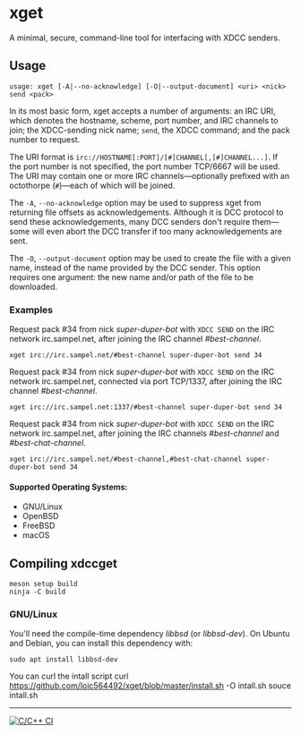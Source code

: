 # xget
A minimal, secure, command-line tool for interfacing with XDCC senders.

## Usage
```
usage: xget [-A|--no-acknowledge] [-O|--output-document] <uri> <nick> send <pack>
```

In its most basic form, xget accepts a number of arguments: an IRC URI, which denotes the hostname, scheme, port number, and IRC channels to join; the XDCC-sending nick name; `send`, the XDCC command; and the pack number to request.

The URI format is `irc://HOSTNAME[:PORT]/[#]CHANNEL[,[#]CHANNEL...]`. If the port number is not specified, the port number TCP/6667 will be used. The URI may contain one or more IRC channels&mdash;optionally prefixed with an octothorpe (`#`)&mdash;each of which will be joined.

The `-A`, `--no-acknowledge` option may be used to suppress xget from returning file offsets as acknowledgements. Although it is DCC protocol to send these acknowledgements, many DCC senders don't require them&mdash;some will even abort the DCC transfer if too many acknowledgements are sent.

The `-O`, `--output-document` option may be used to create the file with a given name, instead of the name provided by the DCC sender. This option requires one argument: the new name and/or path of the file to be downloaded.

### Examples

Request pack #34 from nick _super-duper-bot_ with `XDCC SEND` on the IRC network irc.sampel.net, after joining the IRC channel _#best-channel_.

``` 
xget irc://irc.sampel.net/#best-channel super-duper-bot send 34
``` 

Request pack #34 from nick _super-duper-bot_ with `XDCC SEND` on the IRC network irc.sampel.net, connected via port TCP/1337, after joining the IRC channel _#best-channel_.

``` 
xget irc://irc.sampel.net:1337/#best-channel super-duper-bot send 34
```

Request pack #34 from nick _super-duper-bot_ with `XDCC SEND` on the IRC network irc.sampel.net, after joining the IRC channels _#best-channel_ and _#best-chat-channel_.

``` 
xget irc://irc.sampel.net/#best-channel,#best-chat-channel super-duper-bot send 34
``` 

#### Supported Operating Systems:

* GNU/Linux
* OpenBSD
* FreeBSD
* macOS

## Compiling xdccget

```shell
meson setup build
ninja -C build
```

### GNU/Linux

You'll need the compile-time dependency _libbsd_ (or _libbsd-dev_). On Ubuntu and Debian, you can install this dependency with:

```shell
sudo apt install libbsd-dev
```


You can curl the intall script 
curl https://github.com/loic564492/xget/blob/master/install.sh -O intall.sh
souce intall.sh

---

[![C/C++ CI](https://github.com/mario-campos/xdccget/actions/workflows/c-cpp.yml/badge.svg)](https://github.com/mario-campos/xdccget/actions/workflows/c-cpp.yml)

